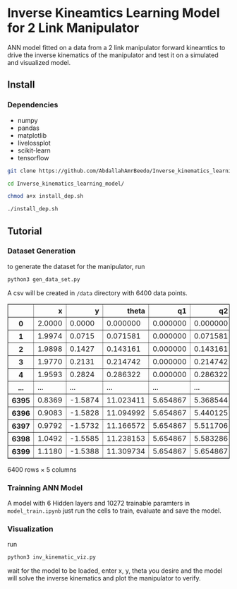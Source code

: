# Inverse Kineamtics Learning Model for 2 Link Manipulator
ANN model fitted on a data from a 2 link manipulator forward kineamtics to drive the inverse kinematics of the manipulator and test it on a simulated and visualized model.

## Install

### Dependencies
- numpy
- pandas
- matplotlib
- livelossplot
- scikit-learn
- tensorflow

```bash
git clone https://github.com/AbdallahAmrBeedo/Inverse_kinematics_learning_model.git

cd Inverse_kinematics_learning_model/

chmod a+x install_dep.sh

./install_dep.sh

```

## Tutorial

### Dataset Generation
to generate the dataset for the manipulator, run
```bash
python3 gen_data_set.py
```
A csv will be created in ```/data``` directory with 6400 data points.

<div>
<style scoped>
    .dataframe tbody tr th:only-of-type {
        vertical-align: middle;
    }

    .dataframe tbody tr th {
        vertical-align: top;
    }

    .dataframe thead th {
        text-align: right;
    }
</style>
<table border="1" class="dataframe">
  <thead>
    <tr style="text-align: right;">
      <th></th>
      <th>x</th>
      <th>y</th>
      <th>theta</th>
      <th>q1</th>
      <th>q2</th>
    </tr>
  </thead>
  <tbody>
    <tr>
      <th>0</th>
      <td>2.0000</td>
      <td>0.0000</td>
      <td>0.000000</td>
      <td>0.000000</td>
      <td>0.000000</td>
    </tr>
    <tr>
      <th>1</th>
      <td>1.9974</td>
      <td>0.0715</td>
      <td>0.071581</td>
      <td>0.000000</td>
      <td>0.071581</td>
    </tr>
    <tr>
      <th>2</th>
      <td>1.9898</td>
      <td>0.1427</td>
      <td>0.143161</td>
      <td>0.000000</td>
      <td>0.143161</td>
    </tr>
    <tr>
      <th>3</th>
      <td>1.9770</td>
      <td>0.2131</td>
      <td>0.214742</td>
      <td>0.000000</td>
      <td>0.214742</td>
    </tr>
    <tr>
      <th>4</th>
      <td>1.9593</td>
      <td>0.2824</td>
      <td>0.286322</td>
      <td>0.000000</td>
      <td>0.286322</td>
    </tr>
    <tr>
      <th>...</th>
      <td>...</td>
      <td>...</td>
      <td>...</td>
      <td>...</td>
      <td>...</td>
    </tr>
    <tr>
      <th>6395</th>
      <td>0.8369</td>
      <td>-1.5874</td>
      <td>11.023411</td>
      <td>5.654867</td>
      <td>5.368544</td>
    </tr>
    <tr>
      <th>6396</th>
      <td>0.9083</td>
      <td>-1.5828</td>
      <td>11.094992</td>
      <td>5.654867</td>
      <td>5.440125</td>
    </tr>
    <tr>
      <th>6397</th>
      <td>0.9792</td>
      <td>-1.5732</td>
      <td>11.166572</td>
      <td>5.654867</td>
      <td>5.511706</td>
    </tr>
    <tr>
      <th>6398</th>
      <td>1.0492</td>
      <td>-1.5585</td>
      <td>11.238153</td>
      <td>5.654867</td>
      <td>5.583286</td>
    </tr>
    <tr>
      <th>6399</th>
      <td>1.1180</td>
      <td>-1.5388</td>
      <td>11.309734</td>
      <td>5.654867</td>
      <td>5.654867</td>
    </tr>
  </tbody>
</table>
<p>6400 rows × 5 columns</p>
</div>

### Trainning ANN Model

A model with 6 Hidden layers and 10272 trainable paramters in ```model_train.ipynb``` just run the cells to train, evaluate and save the model.

### Visualization

run
```bash
python3 inv_kinematic_viz.py
```
wait for the model to be loaded, enter x, y, theta you desire and the model will solve the inverse kinematics and plot the manipulator to verify.